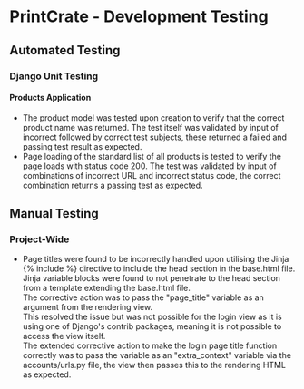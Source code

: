 # PrintCrate - Development Testing

## Automated Testing

### Django Unit Testing

#### Products Application

- The product model was tested upon creation to verify that the correct product name was returned. The test itself was validated by input of incorrect followed by correct test subjects, these returned a failed and passing test result as expected.
- Page loading of the standard list of all products is tested to verify the page loads with status code 200. The test was validated by input of combinations of incorrect URL and incorrect status code, the correct combination returns a passing test as expected.

## Manual Testing

### Project-Wide

- Page titles were found to be incorrectly handled upon utilising the Jinja {% include %} directive to incluide the head section in the base.html file.  
  Jinja variable blocks were found to not penetrate to the head section from a template extending the base.html file.  
  The corrective action was to pass the "page_title" variable as an argument from the rendering view.  
  This resolved the issue but was not possible for the login view as it is using one of Django's contrib packages, meaning it is not possible to access the view itself.  
  The extended corrective action to make the login page title function correctly was to pass the variable as an "extra_context" variable via the accounts/urls.py file, the view then passes this to the rendering HTML as expected.
